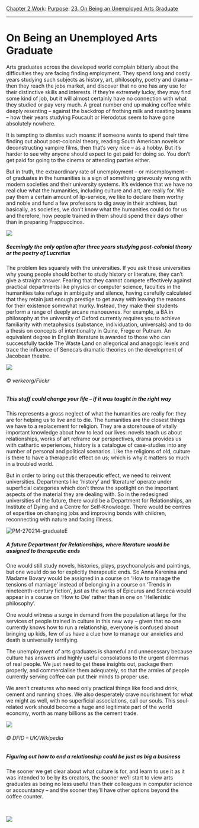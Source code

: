 [Chapter 2.Work](https://www.theschooloflife.com/thebookoflife/category/work/): [Purpose](https://www.theschooloflife.com/thebookoflife/category/work/purpose/): [23. On Being an Unemployed Arts Graduate](https://www.theschooloflife.com/thebookoflife/arts-unemployment/)

* * *

# On Being an Unemployed Arts Graduate

Arts graduates across the developed world complain bitterly about the difficulties they are facing finding employment. They spend long and costly years studying such subjects as history, art, philosophy, poetry and drama – then they reach the jobs market, and discover that no one has any use for their distinctive skills and interests. If they’re extremely lucky, they may find some kind of job, but it will almost certainly have no connection with what they studied or pay very much. A great number end up making coffee while deeply resenting – against the backdrop of frothing milk and roasting beans – how their years studying Foucault or Herodotus seem to have gone absolutely nowhere.

It is tempting to dismiss such moans: if someone wants to spend their time finding out about post-colonial theory, reading South American novels or deconstructing vampire films, then that’s very nice – as a hobby. But it’s harder to see why anyone should expect to get paid for doing so. You don’t get paid for going to the cinema or attending parties either.

But in truth, the extraordinary rate of unemployment – or misemployment – of graduates in the humanities is a sign of something grievously wrong with modern societies and their university systems. It’s evidence that we have no real clue what the humanities, including culture and art, are really for. We pay them a certain amount of lip-service, we like to declare them worthy and noble and fund a few professors to dig away in their archives, but basically, as societies, we don’t know what the humanities could do for us and therefore, how people trained in them should spend their days other than in preparing Frappuccinos.

![](https://www.theschooloflife.com/thebookoflife/wp-content/uploads/2014/10/interior-europe-vendor-lager-uk-england-440590-pxhere.com_-1-1024x684.jpg)

##### Seemingly the only option after three years studying post-colonial theory or the poetry of Lucretius

The problem lies squarely with the universities. If you ask these universities why young people should bother to study history or literature, they can’t give a straight answer. Fearing that they cannot compete effectively against practical departments like physics or computer science, faculties in the humanities take refuge in ambiguity and silence, having carefully calculated that they retain just enough prestige to get away with leaving the reasons for their existence somewhat murky. Instead, they make their students perform a range of deeply arcane manoeuvres. For example, a BA in philosophy at the university of Oxford currently requires you to achieve familiarity with metaphysics (substance, individuation, universals) and to do a thesis on concepts of intentionality in Quine, Frege or Putnam. An equivalent degree in English literature is awarded to those who can successfully tackle The Waste Land on allegorical and anagogic levels and trace the influence of Seneca’s dramatic theories on the development of Jacobean theatre.

![](https://www.theschooloflife.com/thebookoflife/wp-content/uploads/2014/10/24497890934_dbff5dc155_o-1024x880.jpg)

###### © verkeorg/Flickr

##### This stuff could change your life – if it was taught in the right way

This represents a gross neglect of what the humanities are really for: they are for helping us to live and to die. The humanities are the closest things we have to a replacement for religion. They are a storehouse of vitally important knowledge about how to lead our lives: novels teach us about relationships, works of art reframe our perspectives, drama provides us with cathartic experiences, history is a catalogue of case-studies into any number of personal and political scenarios. Like the religions of old, culture is there to have a therapeutic effect on us; which is why it matters so much in a troubled world.

But in order to bring out this therapeutic effect, we need to reinvent universities. Departments like ‘history’ and ‘literature’ operate under superficial categories which don’t throw the spotlight on the important aspects of the material they are dealing with. So in the redesigned universities of the future, there would be a Department for Relationships, an Institute of Dying and a Centre for Self-Knowledge. There would be centres of expertise on changing jobs and improving bonds with children, reconnecting with nature and facing illness.

![PM-270214-graduateE](https://www.theschooloflife.com/thebookoflife/wp-content/uploads/2014/09/PM-270214-graduateE.jpg)

##### A future Department for Relationships, where literature would be assigned to therapeutic ends

One would still study novels, histories, plays, psychoanalysis and paintings, but one would do so for explicitly therapeutic ends. So Anna Karenina and Madame Bovary would be assigned in a course on ‘How to manage the tensions of marriage’ instead of belonging in a course on ‘Trends in nineteenth-century fiction’, just as the works of Epicurus and Seneca would appear in a course on ‘How to Die’ rather than in one on ‘Hellenistic philosophy’.

One would witness a surge in demand from the population at large for the services of people trained in culture in this new way – given that no one currently knows how to run a relationship, everyone is confused about bringing up kids, few of us have a clue how to manage our anxieties and death is universally terrifying.

The unemployment of arts graduates is shameful and unnecessary because culture has answers and highly useful consolations to the urgent dilemmas of real people. We just need to get these insights out, package them properly, and commercialise them adequately, so that the armies of people currently serving coffee can put their minds to proper use.

We aren’t creatures who need only practical things like food and drink, cement and running shoes. We also desperately crave nourishment for what we might as well, with no superficial associations, call our souls. This soul-related work should become a huge and legitimate part of the world economy, worth as many billions as the cement trade.

![](https://www.theschooloflife.com/thebookoflife/wp-content/uploads/2014/10/Factory_of_National_Cement_Share_Company-1-1024x683.jpg)

###### © DFID – UK/Wikipedia

##### Figuring out how to end a relationship could be just as big a business

The sooner we get clear about what culture is for, and learn to use it as it was intended to be by its creators, the sooner we’ll start to view arts graduates as being no less useful than their colleagues in computer science or accountancy – and the sooner they’ll have other options beyond the coffee counter.

&nbsp;

[![](https://img.youtube.com/vi/4D0fLisyjBY/0.jpg)](https://www.youtube.com/embed/4D0fLisyjBY '')

